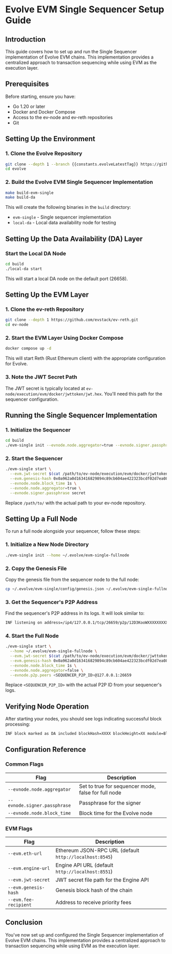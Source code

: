 # Evolve EVM Single Sequencer Setup Guide

## Introduction

This guide covers how to set up and run the Single Sequencer implementation of Evolve EVM chains. This implementation provides a centralized approach to transaction sequencing while using EVM as the execution layer.

## Prerequisites

Before starting, ensure you have:

- Go 1.20 or later
- Docker and Docker Compose
- Access to the ev-node and ev-reth repositories
- Git

## Setting Up the Environment

### 1. Clone the Evolve Repository

```bash
git clone --depth 1 --branch {{constants.evolveLatestTag}} https://github.com/evstack/ev-node.git
cd evolve
```

### 2. Build the Evolve EVM Single Sequencer Implementation

```bash
make build-evm-single
make build-da
```

This will create the following binaries in the `build` directory:

- `evm-single` - Single sequencer implementation
- `local-da` - Local data availability node for testing

## Setting Up the Data Availability (DA) Layer

### Start the Local DA Node

```bash
cd build
./local-da start
```

This will start a local DA node on the default port (26658).

## Setting Up the EVM Layer

### 1. Clone the ev-reth Repository

```bash
git clone --depth 1 https://github.com/evstack/ev-reth.git
cd ev-node
```

### 2. Start the EVM Layer Using Docker Compose

```bash
docker compose up -d
```

This will start Reth (Rust Ethereum client) with the appropriate configuration for Evolve.

### 3. Note the JWT Secret Path

The JWT secret is typically located at `ev-node/execution/evm/docker/jwttoken/jwt.hex`. You'll need this path for the sequencer configuration.

## Running the Single Sequencer Implementation

### 1. Initialize the Sequencer

```bash
cd build
./evm-single init --evnode.node.aggregator=true --evnode.signer.passphrase secret
```

### 2. Start the Sequencer

```bash
./evm-single start \
  --evm.jwt-secret $(cat /path/to/ev-node/execution/evm/docker/jwttoken/jwt.hex) \
  --evm.genesis-hash 0x0a962a0d163416829894c89cb604ae422323bcdf02d7ea08b94d68d3e026a380 \
  --evnode.node.block_time 1s \
  --evnode.node.aggregator=true \
  --evnode.signer.passphrase secret
```

Replace `/path/to/` with the actual path to your ev-node repository.

## Setting Up a Full Node

To run a full node alongside your sequencer, follow these steps:

### 1. Initialize a New Node Directory

```bash
./evm-single init --home ~/.evolve/evm-single-fullnode
```

### 2. Copy the Genesis File

Copy the genesis file from the sequencer node to the full node:

```bash
cp ~/.evolve/evm-single/config/genesis.json ~/.evolve/evm-single-fullnode/config/
```

### 3. Get the Sequencer's P2P Address

Find the sequencer's P2P address in its logs. It will look similar to:

```bash
INF listening on address=/ip4/127.0.0.1/tcp/26659/p2p/12D3KooWXXXXXXXXXXXXXXXXXXXXXXXXXXXXXXXXXXXXXXXXXXXXXX
```

### 4. Start the Full Node

```bash
./evm-single start \
  --home ~/.evolve/evm-single-fullnode \
  --evm.jwt-secret $(cat /path/to/ev-node/execution/evm/docker/jwttoken/jwt.hex) \
  --evm.genesis-hash 0x0a962a0d163416829894c89cb604ae422323bcdf02d7ea08b94d68d3e026a380 \
  --evnode.node.block_time 1s \
  --evnode.node.aggregator=false \
  --evnode.p2p.peers <SEQUENCER_P2P_ID>@127.0.0.1:26659
```

Replace `<SEQUENCER_P2P_ID>` with the actual P2P ID from your sequencer's logs.

## Verifying Node Operation

After starting your nodes, you should see logs indicating successful block processing:

```bash
INF block marked as DA included blockHash=XXXX blockHeight=XX module=BlockManager
```

## Configuration Reference

### Common Flags

| Flag                         | Description                                         |
| ---------------------------- | --------------------------------------------------- |
| `--evnode.node.aggregator`   | Set to true for sequencer mode, false for full node |
| `--evnode.signer.passphrase` | Passphrase for the signer                           |
| `--evnode.node.block_time`   | Block time for the Evolve node                      |

### EVM Flags

| Flag                  | Description                                             |
| --------------------- | ------------------------------------------------------- |
| `--evm.eth-url`       | Ethereum JSON-RPC URL (default `http://localhost:8545`) |
| `--evm.engine-url`    | Engine API URL (default `http://localhost:8551`)        |
| `--evm.jwt-secret`    | JWT secret file path for the Engine API                 |
| `--evm.genesis-hash`  | Genesis block hash of the chain                         |
| `--evm.fee-recipient` | Address to receive priority fees                        |

## Conclusion

You've now set up and configured the Single Sequencer implementation of Evolve EVM chains. This implementation provides a centralized approach to transaction sequencing while using EVM as the execution layer.
